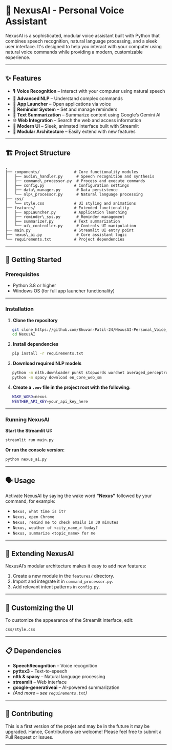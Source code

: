 # 🎤 NexusAI - Personal Voice Assistant

NexusAI is a sophisticated, modular voice assistant built with Python that combines speech recognition, natural language processing, and a sleek user interface. It's designed to help you interact with your computer using natural voice commands while providing a modern, customizable experience.

---

## ✨ Features

- 🎙️ **Voice Recognition** – Interact with your computer using natural speech
- 🧠 **Advanced NLP** – Understand complex commands
- 🚀 **App Launcher** – Open applications via voice
- 🔔 **Reminder System** – Set and manage reminders
- 📝 **Text Summarization** – Summarize content using Google’s Gemini AI
- 🌐 **Web Integration** – Search the web and access information
- 🎨 **Modern UI** – Sleek, animated interface built with Streamlit
- 🧩 **Modular Architecture** – Easily extend with new features

---

## 🏗️ Project Structure

```
.
├── components/               # Core functionality modules
│   ├── audio\_handler.py      # Speech recognition and synthesis
│   ├── command\_processor.py  # Process and execute commands
│   ├── config.py             # Configuration settings
│   ├── data\_manager.py       # Data persistence
│   └── nlp\_processor.py      # Natural language processing
├── css/
│   └── style.css             # UI styling and animations
├── features/                 # Extended functionality
│   ├── appLauncher.py        # Application launching
│   ├── reminder\_sys.py       # Reminder management
│   ├── summarizer.py         # Text summarization
│   └── ui\_controller.py      # Controls UI manipulation
├── main.py                   # Streamlit UI entry point
├── nexus\_ai.py               # Core assistant logic
└── requirements.txt          # Project dependencies
```

---

## 🚀 Getting Started

### Prerequisites

- Python 3.8 or higher
- Windows OS (for full app launcher functionality)

---

### Installation

1. **Clone the repository**

```bash
   git clone https://github.com/Bhuvan-Patil-24/NexusAI-Personal_Voice_Assistance.git
   cd NexusAI
```

2. **Install dependencies**

```bash
   pip install -r requirements.txt
```

3. **Download required NLP models**

```bash
   python -m nltk.downloader punkt stopwords wordnet averaged_perceptron_tagger maxent_ne_chunker words
   python -m spacy download en_core_web_sm
```

4. **Create a `.env` file in the project root with the following:**

```bash
   WAKE_WORD=nexus
   WEATHER_API_KEY=your_api_key_here
```
---

### Running NexusAI

**Start the Streamlit UI:**

```bash
streamlit run main.py
```

**Or run the console version:**

```bash
python nexus_ai.py
```

---

## 🗣️ Usage

Activate NexusAI by saying the wake word **"Nexus"** followed by your command, for example:

* `Nexus, what time is it?`
* `Nexus, open Chrome`
* `Nexus, remind me to check emails in 30 minutes`
* `Nexus, weather of <city_name_> today?`
* `Nexus, summarize <topic_name> for me`

---

## 🧩 Extending NexusAI

NexusAI’s modular architecture makes it easy to add new features:

1. Create a new module in the `features/` directory.
2. Import and integrate it in `command_processor.py`.
3. Add relevant intent patterns in `config.py`.

---

## 🎨 Customizing the UI

To customize the appearance of the Streamlit interface, edit:

```
css/style.css
```

---

## 📋 Dependencies

* **SpeechRecognition** – Voice recognition
* **pyttsx3** – Text-to-speech
* **nltk & spacy** – Natural language processing
* **streamlit** – Web interface
* **google-generativeai** – AI-powered summarization
* *(And more – see `requirements.txt`)*

---

## 🤝 Contributing

This is a first version of the projet and may be in the future it may be upgraded.
Hance, Contributions are welcome! Please feel free to submit a Pull Request or Issues.

---
